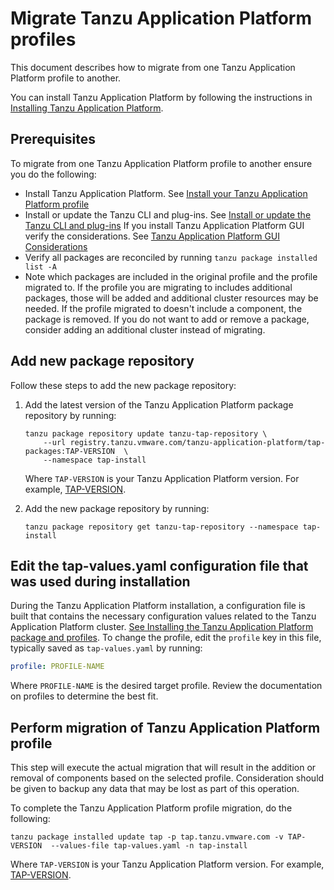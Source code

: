 # Migrate Tanzu Application Platform profiles

This document describes how to migrate from one Tanzu Application Platform profile to another.

You can install Tanzu Application Platform by following the instructions in [Installing Tanzu Application Platform](install-intro.md).

## <a id='prereqs'></a> Prerequisites

To migrate from one Tanzu Application Platform profile to another ensure you do the following:

- Install Tanzu Application Platform. See [Install your Tanzu Application Platform profile](install.md#install-profile)
- Install or update the Tanzu CLI and plug-ins. See [Install or update the Tanzu CLI and plug-ins](install-tanzu-cli.md#cli-and-plugin)
If you install Tanzu Application Platform GUI verify the considerations. See [Tanzu Application Platform GUI Considerations](tap-gui/upgrades.md#considerations)
- Verify all packages are reconciled by running `tanzu package installed list -A`
- Note which packages are included in the original profile and the profile migrated to. If the profile you are migrating to includes additional packages, those will be added and additional cluster resources may be needed. If the profile migrated to doesn't include a component, the package is removed. If you do not want to add or remove a package, consider adding an additional cluster instead of migrating.

## <a id="add-new-package-repo"></a> Add new package repository

Follow these steps to add the new package repository:

1. Add the latest version of the Tanzu Application Platform package repository by running:

    ```
    tanzu package repository update tanzu-tap-repository \
        --url registry.tanzu.vmware.com/tanzu-application-platform/tap-packages:TAP-VERSION  \
        --namespace tap-install
    ```

    Where `TAP-VERSION` is your Tanzu Application Platform version. For example, [TAP-VERSION].

2. Add the new package repository by running:

    ```
    tanzu package repository get tanzu-tap-repository --namespace tap-install
    ```
## <a id="edit-profile-values"></a> Edit the tap-values.yaml configuration file that was used during installation

During the Tanzu Application Platform installation, a configuration file is built that contains the necessary configuration values related to the Tanzu Application Platform cluster. [See Installing the Tanzu Application Platform package and profiles](install.md#install-profile). To change the profile, edit the `profile` key in this file, typically saved as `tap-values.yaml` by running:

```yaml
profile: PROFILE-NAME
```
Where `PROFILE-NAME` is the desired target profile. Review the documentation on profiles to determine the best fit.

## <a id="perform-migration"></a> Perform migration of Tanzu Application Platform profile

 This step will execute the actual migration that will result in the addition or removal of components based on the selected profile. Consideration should be given to backup any data that may be lost as part of this operation.

To complete the Tanzu Application Platform profile migration, do the following:

```
tanzu package installed update tap -p tap.tanzu.vmware.com -v TAP-VERSION  --values-file tap-values.yaml -n tap-install
```

Where `TAP-VERSION` is your Tanzu Application Platform version. For example, [TAP-VERSION].


[TAP-VERSION]: `1.2.0`
